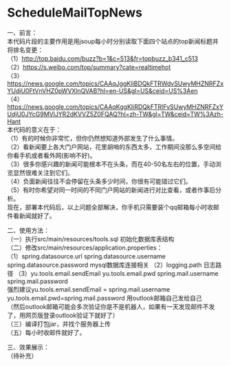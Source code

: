 # ScheduleMailTopNews
一、前言：  
本代码片段的主要作用是用jsoup每小时分别读取下面四个站点的top新闻标题并将排名变更：  
（1）http://top.baidu.com/buzz?b=1&c=513&fr=topbuzz_b341_c513  
（2）https://s.weibo.com/top/summary?cate=realtimehot  
（3）https://news.google.com/topics/CAAqJggKIiBDQkFTRWdvSUwyMHZNRFZxYUdjU0FtVnVHZ0pWVXlnQVAB?hl=en-US&gl=US&ceid=US%3Aen  
（4）https://news.google.com/topics/CAAqKggKIiRDQkFTRlFvSUwyMHZNRFZxYUdjU0JYcG9MVlJYR2dKVVZ5Z0FQAQ?hl=zh-TW&gl=TW&ceid=TW%3Azh-Hant  
本代码的意义在于：  
（1）有的时候你非常忙，但你仍然想知道外部发生了什么事情。  
（2）看新闻要上各大门户网站，花里胡哨的东西太多，工作期间没那么多空间给你看手机或者看外网(影响不好)。  
（3）很多你感兴趣的新闻可能根本不在头条，而在40-50名左右的位置，手动浏览显然很难关注到它们。  
（4）负面新闻往往不会停留在头条多少时间，你很有可能错过它们。  
（5）有时你希望对同一时间的不同门户网站的新闻进行对比查看，或者作事后分析。  
现在，部署本代码后，以上问题全部解决，你手机只需要装个qq邮箱每小时收邮件看新闻就好了。  

二、使用方法：  
（一）执行src/main/resources/tools.sql 初始化数据库表结构  
（二）修改src/main/resources/application.properties：  
（1）spring.datasource.url spring.datasource.username spring.datasource.password mysql数据库连接相关
（2）logging.path 日志路径
（3）yu.tools.email.sendEmail yu.tools.email.pwd spring.mail.username spring.mail.password  
强烈建议yu.tools.email.sendEmail = spring.mail.username yu.tools.email.pwd=spring.mail.password 用outlook邮箱自己发给自己  
（然后outlook邮箱可能会多次验证你是不是机器人，如果有一天发现邮件不发了，用网页版登录outlook验证下就好了）  
（三）编译打包jar，并找个服务器上传  
（五）每小时收邮件就好了。

三、效果展示：  
（待补充）
